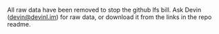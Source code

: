 All raw data have been removed to stop the github lfs bill. Ask Devin (devin@devinl.im) for raw data, or download it from the links in the repo readme.

